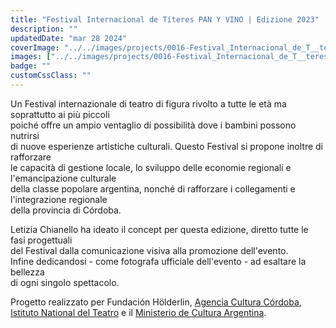 ```yaml
---
title: "Festival Internacional de Títeres PAN Y VINO | Edizione 2023"
description: ""
updatedDate: "mar 28 2024"
coverImage: "../../images/projects/0016-Festival_Internacional_de_T__teres_PAN_Y_VINO___Edizione_2023/0000-Festival_Internacional_de_T__teres_PAN_Y_VINO___Edizione_2023_Festival_titeres_argentina_cordoba_teatro_di_figura_marionette_spettacoli_jose_de_la_quintana_clown_famiglia_familia.jpg"
images: ["../../images/projects/0016-Festival_Internacional_de_T__teres_PAN_Y_VINO___Edizione_2023/0001-Festival_Internacional_de_T__teres_PAN_Y_VINO___Edizione_2023_Festival_titeres_argentina_cordoba_teatro_di_figura_marionette_spettacoli_jose_de_la_quintana_clown_famiglia_familia.jpg","../../images/projects/0016-Festival_Internacional_de_T__teres_PAN_Y_VINO___Edizione_2023/0002-Festival_Internacional_de_T__teres_PAN_Y_VINO___Edizione_2023_Festival_titeres_argentina_cordoba_teatro_di_figura_marionette_spettacoli_jose_de_la_quintana_clown_famiglia_familia.jpg","../../images/projects/0016-Festival_Internacional_de_T__teres_PAN_Y_VINO___Edizione_2023/0003-Festival_Internacional_de_T__teres_PAN_Y_VINO___Edizione_2023_Festival_titeres_argentina_cordoba_teatro_di_figura_marionette_spettacoli_jose_de_la_quintana_clown_famiglia_familia.jpg","../../images/projects/0016-Festival_Internacional_de_T__teres_PAN_Y_VINO___Edizione_2023/0004-Festival_Internacional_de_T__teres_PAN_Y_VINO___Edizione_2023_Festival_titeres_argentina_cordoba_teatro_di_figura_marionette_spettacoli_jose_de_la_quintana_clown_famiglia_familia.jpg","../../images/projects/0016-Festival_Internacional_de_T__teres_PAN_Y_VINO___Edizione_2023/0005-Festival_Internacional_de_T__teres_PAN_Y_VINO___Edizione_2023_Festival_titeres_argentina_cordoba_teatro_di_figura_marionette_spettacoli_jose_de_la_quintana_clown_famiglia_familia.jpg","../../images/projects/0016-Festival_Internacional_de_T__teres_PAN_Y_VINO___Edizione_2023/0006-Festival_Internacional_de_T__teres_PAN_Y_VINO___Edizione_2023_Festival_titeres_argentina_cordoba_teatro_di_figura_marionette_spettacoli_jose_de_la_quintana_clown_famiglia_familia.jpg","../../images/projects/0016-Festival_Internacional_de_T__teres_PAN_Y_VINO___Edizione_2023/0007-Festival_Internacional_de_T__teres_PAN_Y_VINO___Edizione_2023_Festival_titeres_argentina_cordoba_teatro_di_figura_marionette_spettacoli_jose_de_la_quintana_clown_famiglia_familia.jpg","../../images/projects/0016-Festival_Internacional_de_T__teres_PAN_Y_VINO___Edizione_2023/0008-Festival_Internacional_de_T__teres_PAN_Y_VINO___Edizione_2023_Festival_titeres_argentina_cordoba_teatro_di_figura_marionette_spettacoli_jose_de_la_quintana_clown_famiglia_familia.jpg","../../images/projects/0016-Festival_Internacional_de_T__teres_PAN_Y_VINO___Edizione_2023/0009-Festival_Internacional_de_T__teres_PAN_Y_VINO___Edizione_2023_Festival_titeres_argentina_cordoba_teatro_di_figura_marionette_spettacoli_jose_de_la_quintana_clown_famiglia_familia.jpg","../../images/projects/0016-Festival_Internacional_de_T__teres_PAN_Y_VINO___Edizione_2023/0010-Festival_Internacional_de_T__teres_PAN_Y_VINO___Edizione_2023_Festival_titeres_argentina_cordoba_teatro_di_figura_marionette_spettacoli_jose_de_la_quintana_clown_famiglia_familia.jpg","../../images/projects/0016-Festival_Internacional_de_T__teres_PAN_Y_VINO___Edizione_2023/0011-Festival_Internacional_de_T__teres_PAN_Y_VINO___Edizione_2023_Festival_titeres_argentina_cordoba_teatro_di_figura_marionette_spettacoli_jose_de_la_quintana_clown_famiglia_familia.jpg","../../images/projects/0016-Festival_Internacional_de_T__teres_PAN_Y_VINO___Edizione_2023/0012-Festival_Internacional_de_T__teres_PAN_Y_VINO___Edizione_2023_Festival_titeres_argentina_cordoba_teatro_di_figura_marionette_spettacoli_jose_de_la_quintana_clown_famiglia_familia.jpg","../../images/projects/0016-Festival_Internacional_de_T__teres_PAN_Y_VINO___Edizione_2023/0013-Festival_Internacional_de_T__teres_PAN_Y_VINO___Edizione_2023_Festival_titeres_argentina_cordoba_teatro_di_figura_marionette_spettacoli_jose_de_la_quintana_clown_famiglia_familia.jpg","../../images/projects/0016-Festival_Internacional_de_T__teres_PAN_Y_VINO___Edizione_2023/0014-Festival_Internacional_de_T__teres_PAN_Y_VINO___Edizione_2023_Festival_titeres_argentina_cordoba_teatro_di_figura_marionette_spettacoli_jose_de_la_quintana_clown_famiglia_familia.jpg","../../images/projects/0016-Festival_Internacional_de_T__teres_PAN_Y_VINO___Edizione_2023/0015-Festival_Internacional_de_T__teres_PAN_Y_VINO___Edizione_2023_Festival_titeres_argentina_cordoba_teatro_di_figura_marionette_spettacoli_jose_de_la_quintana_clown_famiglia_familia.jpg","../../images/projects/0016-Festival_Internacional_de_T__teres_PAN_Y_VINO___Edizione_2023/0016-Festival_Internacional_de_T__teres_PAN_Y_VINO___Edizione_2023_Festival_titeres_argentina_cordoba_teatro_di_figura_marionette_spettacoli_jose_de_la_quintana_clown_famiglia_familia.jpg","../../images/projects/0016-Festival_Internacional_de_T__teres_PAN_Y_VINO___Edizione_2023/0017-Festival_Internacional_de_T__teres_PAN_Y_VINO___Edizione_2023_Festival_titeres_argentina_cordoba_teatro_di_figura_marionette_spettacoli_jose_de_la_quintana_clown_famiglia_familia.jpg","../../images/projects/0016-Festival_Internacional_de_T__teres_PAN_Y_VINO___Edizione_2023/0018-Festival_Internacional_de_T__teres_PAN_Y_VINO___Edizione_2023_Festival_titeres_argentina_cordoba_teatro_di_figura_marionette_spettacoli_jose_de_la_quintana_clown_famiglia_familia.jpg","../../images/projects/0016-Festival_Internacional_de_T__teres_PAN_Y_VINO___Edizione_2023/0019-Festival_Internacional_de_T__teres_PAN_Y_VINO___Edizione_2023_Festival_titeres_argentina_cordoba_teatro_di_figura_marionette_spettacoli_jose_de_la_quintana_clown_famiglia_familia.jpg","../../images/projects/0016-Festival_Internacional_de_T__teres_PAN_Y_VINO___Edizione_2023/0020-Festival_Internacional_de_T__teres_PAN_Y_VINO___Edizione_2023_Festival_titeres_argentina_cordoba_teatro_di_figura_marionette_spettacoli_jose_de_la_quintana_clown_famiglia_familia.jpg"]
badge: ""
customCssClass: ""
---
```


Un Festival internazionale di teatro di figura rivolto a tutte le età
ma soprattutto ai più piccoli  
poiché offre un ampio ventaglio di possibilità dove i bambini possono nutrirsi  
di nuove esperienze artistiche culturali. Questo Festival si propone inoltre
di rafforzare  
le capacità di gestione locale, lo sviluppo delle economie regionali
e l'emancipazione culturale  
della classe popolare argentina, nonché di rafforzare i collegamenti e
l'integrazione regionale  
della provincia di Córdoba.  

Letizia Chianello ha ideato il concept per questa edizione, diretto tutte le
fasi progettuali  
del Festival dalla comunicazione visiva alla promozione dell'evento.  
Infine dedicandosi - come fotografa ufficiale dell'evento -  ad esaltare
la bellezza  
di ogni singolo spettacolo.  
  

Progetto realizzato per Fundación Hölderlin,
<a href="https://cultura.cba.gov.ar/" target="_blank">Agencia Cultura Córdoba</a>,  
<a href="https://inteatro.ar/" target="_blank">Istituto National del Teatro</a>
e il
<a href="https://www.argentina.gob.ar/capital-humano/cultura" target="_blank">Ministerio de Cultura Argentina</a>.

